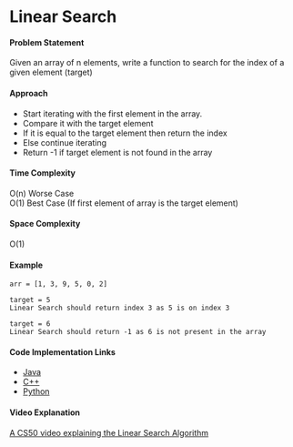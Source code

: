 # Linear Search

#### Problem Statement

Given an array of n elements, write a function to search for the index of a given element (target)

#### Approach

- Start iterating with the first element in the array.
- Compare it with the target element 
- If it is equal to the target element then return the index
- Else continue iterating
- Return -1 if target element is not found in the array

#### Time Complexity

O(n) Worse Case     
O(1) Best Case (If first element of array is the target element)

#### Space Complexity

O(1)

#### Example

```
arr = [1, 3, 9, 5, 0, 2]  

target = 5 
Linear Search should return index 3 as 5 is on index 3     

target = 6           
Linear Search should return -1 as 6 is not present in the array 
 ```

#### Code Implementation Links

- [Java](https://github.com/TheAlgorithms/Java/blob/master/Searches/src/search/LinearSearch.java)
- [C++](https://github.com/TheAlgorithms/C-Plus-Plus/blob/master/Linear%20Search.cpp)
- [Python](https://github.com/TheAlgorithms/Python/blob/master/searches/linear_search.py)

#### Video Explanation

[A CS50 video explaining the Linear Search Algorithm](https://www.youtube.com/watch?v=CX2CYIJLwfg)
